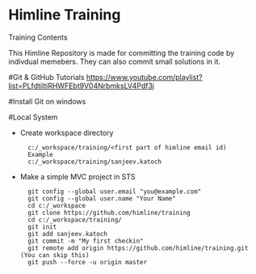# Himline Training
Training Contents 

This Himline Repository is made for committing the training code by indivdual memebers. They can also commit small solutions in it.

#Git & GitHub Tutorials
https://www.youtube.com/playlist?list=PLfdtiltiRHWFEbt9V04NrbmksLV4Pdf3j

#Install Git on windows

#Local System 
- Create workspace directory 

		c:/_workspace/training/<first part of himline email id)
		Example 
		c:/_workspace/training/sanjeev.katoch
		
- Make a simple MVC project in STS
		
		git config --global user.email "you@example.com"
		git config --global user.name "Your Name"
		cd c:/_workspace
		git clone https://github.com/himline/training
		cd c:/_workspace/training/
		git init
		git add sanjeev.katoch
		git commit -m "My first checkin"
		git remote add origin https://github.com/himline/training.git  (You can skip this)
		git push --force -u origin master
